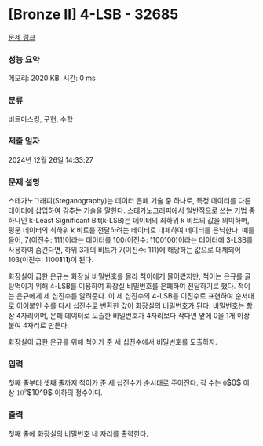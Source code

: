 # [Bronze II] 4-LSB - 32685 

[문제 링크](https://www.acmicpc.net/problem/32685) 

### 성능 요약

메모리: 2020 KB, 시간: 0 ms

### 분류

비트마스킹, 구현, 수학

### 제출 일자

2024년 12월 26일 14:33:27

### 문제 설명

<p>스테가노그래피(Steganography)는 데이터 은폐 기술 중 하나로, 특정 데이터를 다른 데이터에 삽입하여 감추는 기술을 말한다. 스테가노그래피에서 일반적으로 쓰는 기법 중 하나인 k-Least Significant Bit(k-LSB)는 데이터의 최하위 k 비트의 값을 의미하며, 평문 데이터의 최하위 k 비트를 전달하려는 데이터로 대체하여 데이터를 은닉한다. 예를 들어, 7(이진수: 111)이라는 데이터를 100(이진수: 1100100)이라는 데이터에 3-LSB를 사용하여 숨긴다면, 하위 3개의 비트가 7(이진수: 111)에 해당하는 값으로 대체되어 103(이진수: 1100<strong>111</strong>)이 된다.</p>

<p>화장실이 급한 은규는 화장실 비밀번호를 몰라 척이에게 물어봤지만, 척이는 은규를 골탕먹이기 위해 4-LSB를 이용하여 화장실 비밀번호를 은폐하여 전달하기로 했다. 척이는 은규에게 세 십진수를 알려준다. 이 세 십진수의 4-LSB를 이진수로 표현하여 순서대로 이어붙인 수를 다시 십진수로 변환한 값이 화장실의 비밀번호가 된다. 비밀번호는 항상 4자리이며, 은폐 데이터로 도출한 비밀번호가 4자리보다 작다면 앞에 0을 1개 이상 붙여 4자리로 만든다.</p>

<p>화장실이 급한 은규를 위해 척이가 준 세 십진수에서 비밀번호를 도출하자.</p>

### 입력 

 <p>첫째 줄부터 셋째 줄까지 척이가 준 세 십진수가 순서대로 주어진다. 각 수는 <mjx-container class="MathJax" jax="CHTML" style="font-size: 109%; position: relative;"><mjx-math class="MJX-TEX" aria-hidden="true"><mjx-mn class="mjx-n"><mjx-c class="mjx-c30"></mjx-c></mjx-mn></mjx-math><mjx-assistive-mml unselectable="on" display="inline"><math xmlns="http://www.w3.org/1998/Math/MathML"><mn>0</mn></math></mjx-assistive-mml><span aria-hidden="true" class="no-mathjax mjx-copytext">$0$</span></mjx-container> 이상 <mjx-container class="MathJax" jax="CHTML" style="font-size: 109%; position: relative;"><mjx-math class="MJX-TEX" aria-hidden="true"><mjx-msup><mjx-mn class="mjx-n"><mjx-c class="mjx-c31"></mjx-c><mjx-c class="mjx-c30"></mjx-c></mjx-mn><mjx-script style="vertical-align: 0.393em;"><mjx-mn class="mjx-n" size="s"><mjx-c class="mjx-c39"></mjx-c></mjx-mn></mjx-script></mjx-msup></mjx-math><mjx-assistive-mml unselectable="on" display="inline"><math xmlns="http://www.w3.org/1998/Math/MathML"><msup><mn>10</mn><mn>9</mn></msup></math></mjx-assistive-mml><span aria-hidden="true" class="no-mathjax mjx-copytext">$10^9$</span></mjx-container> 이하의 정수이다.</p>

### 출력 

 <p>첫째 줄에 화장실의 비밀번호 네 자리를 출력한다.</p>

